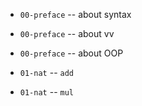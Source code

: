 - `00-preface` -- about syntax
- `00-preface` -- about vv
- `00-preface` -- about OOP

- `01-nat` -- `add`
- `01-nat` -- `mul`
